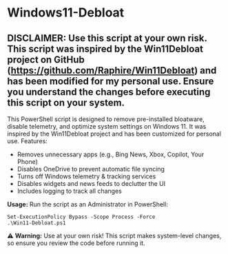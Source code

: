 # Windows11-Debloat

## DISCLAIMER: Use this script at your own risk. This script was inspired by the Win11Debloat project on GitHub (https://github.com/Raphire/Win11Debloat) and has been modified for my personal use. Ensure you understand the changes before executing this script on your system.

This PowerShell script is designed to remove pre-installed bloatware, disable telemetry, and optimize system settings on Windows 11. It was inspired by the Win11Debloat project and has been customized for personal use.
Features:

* Removes unnecessary apps (e.g., Bing News, Xbox, Copilot, Your Phone)
* Disables OneDrive to prevent automatic file syncing
* Turns off Windows telemetry & tracking services
* Disables widgets and news feeds to declutter the UI
* Includes logging to track all changes

**Usage:**
Run the script as an Administrator in PowerShell:
```
Set-ExecutionPolicy Bypass -Scope Process -Force
.\Win11-Debloat.ps1
```
 ⚠ **Warning:** Use at your own risk! This script makes system-level changes, so ensure you review the code before running it.
